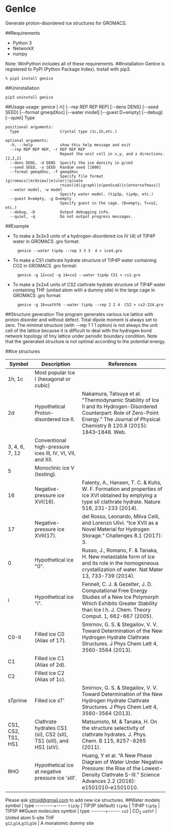 # GenIce
Generate proton-disordered ice structures for GROMACS.

##Requirements

* Python 3
* NetworkX
* numpy

Note: WinPython includes all of these requirements.
##Installation
GenIce is registered to PyPI (Python Package Index). 
Install with pip3.

    % pip3 install genice

##Uninstallation

    pip3 uninstall genice
    
##Usage
    usage: genice [-h] [--rep REP REP REP] [--dens DENS] [--seed SEED]
                  [--format gmeqdXoc] [--water model] [--guest D=empty] [--debug]
                  [--quiet]
                  Type
    
    positional arguments:
      Type                  Crystal type (1c,1h,etc.)
    
    optional arguments:
      -h, --help            show this help message and exit
      --rep REP REP REP, -r REP REP REP
                            Repeat the unit cell in x,y, and z directions. [2,2,2]
      --dens DENS, -d DENS  Specify the ice density in g/cm3
      --seed SEED, -s SEED  Random seed [1000]
      --format gmeqdXoc, -f gmeqdXoc
                            Specify file format [g(romacs)|m(dview)|e(uler)|q(uate
                            rnion)|d(igraph)|o(penScad)|c(entersofmass)]
      --water model, -w model
                            Specify water model. (tip3p, tip4p, etc.)
      --guest D=empty, -g D=empty
                            Specify guest in the cage. (D=empty, T=co2, etc.)
      --debug, -D           Output debugging info.
      --quiet, -q           Do not output progress messages.


##Example

* To make a 3x3x3 units of a hydrogen-disordered ice IV (4) of TIP4P water in GROMACS
.gro format:

        genice --water tip4p --rep 3 3 3  4 > ice4.gro

* To make a CS1 clathrate hydrate structure of TIP4P water containing CO2 in GROMACS
.gro format:

        genice -g 12=co2 -g 14=co2 --water tip4p CS1 > cs1.gro

* To make a 2x2x4 units of CS2 clathrate hydrate structure of TIP4P water containing
THF (united atom with a dummy site) in the large cage in GROMACS
.gro format:

        genice -g 16=uathf6 --water tip4p --rep 2 2 4  CS2 > cs2-224.gro

##Structure generation
The program generates various ice lattice with proton disorder and
without defect.  Total dipole moment is always set to zero.  The
minimal structure (with --rep 1 1 1 option) is not always the unit
cell of the lattice because it is difficult to deal with the hydrogen
bond network topology of tiny lattice under periodic boundary
condition.  Note that the generated structure is not optimal according
to the potential energy.

##Ice structures

Symbol | Description| References
-------|------------|----------
1h, 1c | Most popular Ice I (hexagonal or cubic)
2d     | Hypothetical Proton-disordered Ice II. |Nakamura, Tatsuya et al. “Thermodynamic Stability of Ice II and Its Hydrogen-Disordered Counterpart: Role of Zero-Point Energy.” The Journal of Physical Chemistry B 120.8 (2015): 1843–1848. Web.
3, 4, 6, 7, 12 | Conventional high-pressure ices III, IV,  VI, VII, and XII.
5      | Monoclinic ice V (testing).
16     | Negative-pressure ice XVI(16).  |Falenty, A., Hansen, T. C. & Kuhs, W. F. Formation and properties of ice XVI obtained by emptying a type sII clathrate hydrate. Nature 516, 231-233 (2014).
17     | Negative-pressure ice XVII(17).  |del Rosso, Leonardo, Milva Celli, and Lorenzo Ulivi. “Ice XVII as a Novel Material for Hydrogen Storage.” Challenges 8.1 (2017): 3.
0      | Hypothetical ice "0".  |Russo, J., Romano, F. & Tanaka, H. New metastable form of ice and its role in the homogeneous crystallization of water. Nat Mater 13, 733-739 (2014).
i      | Hypothetical ice "i".  |Fennell, C. J. & Gezelter, J. D. Computational Free Energy Studies of a New Ice Polymorph Which Exhibits Greater Stability than Ice I h. J. Chem. Theory Comput. 1, 662-667 (2005).
C0-II  | Filled ice C0 (Alias of 17). |Smirnov, G. S. & Stegailov, V. V. Toward Determination of the New Hydrogen Hydrate Clathrate Structures. J Phys Chem Lett 4, 3560-3564 (2013).
C1     | Filled ice C1 (Alias of 2d).
C2     | Filled ice C2 (Alias of 1c).
sTprime | Filled ice sT' |Smirnov, G. S. & Stegailov, V. V. Toward Determination of the New Hydrogen Hydrate Clathrate Structures. J Phys Chem Lett 4, 3560-3564 (2013).
CS1, CS2, TS1, HS1 | Clathrate hydrates CS1 (sI), CS2 (sII), TS1 (sIII), and HS1 (sIV).  |Matsumoto, M. & Tanaka, H. On the structure selectivity of clathrate hydrates. J. Phys. Chem. B 115, 8257-8265 (2011).
RHO    | Hypothetical ice at negative pressure ice 'sIII'. |Huang, Y et al. “A New Phase Diagram of Water Under Negative Pressure: the Rise of the Lowest-Density Clathrate S-III.” Science Advances 2.2 (2016): e1501010–e1501010.

Please ask [vitroid@gmail.com](mailto:vitroid@gmail.com) to add new ice structures.
##Water models
symbol   | type
---------+-----
`tip3p`  | TIP3P (default)
`tip4p`  | TIP4P
`tip5p`  | TIP5P
##Guest molecules
symbol | type
-------+------
`co2`    | CO<sub>2</sub>
`uathf`  | United atom 5-site THF  
`g12`,`g14`,`g15`,`g16` | A monatomic dummy site